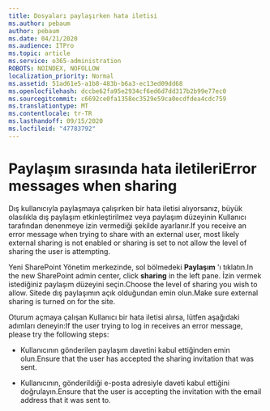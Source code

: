```yaml
---
title: Dosyaları paylaşırken hata iletisi
ms.author: pebaum
author: pebaum
ms.date: 04/21/2020
ms.audience: ITPro
ms.topic: article
ms.service: o365-administration
ROBOTS: NOINDEX, NOFOLLOW
localization_priority: Normal
ms.assetid: 51ad61e5-a1b8-483b-b6a3-ec13ed09dd68
ms.openlocfilehash: dccbe62fa95e2934cf6ed6d7dd317b2b99e77ec0
ms.sourcegitcommit: c6692ce0fa1358ec3529e59ca0ecdfdea4cdc759
ms.translationtype: MT
ms.contentlocale: tr-TR
ms.lasthandoff: 09/15/2020
ms.locfileid: "47783792"
---
```

# <a name="error-messages-when-sharing"></a><span data-ttu-id="1c08e-102">Paylaşım sırasında hata iletileri</span><span class="sxs-lookup"><span data-stu-id="1c08e-102">Error messages when sharing</span></span>

<span data-ttu-id="1c08e-103">Dış kullanıcıyla paylaşmaya çalışırken bir hata iletisi alıyorsanız, büyük olasılıkla dış paylaşım etkinleştirilmez veya paylaşım düzeyinin Kullanıcı tarafından denenmeye izin vermediği şekilde ayarlanır.</span><span class="sxs-lookup"><span data-stu-id="1c08e-103">If you receive an error message when trying to share with an external user, most likely external sharing is not enabled or sharing is set to not allow the level of sharing the user is attempting.</span></span>
  
<span data-ttu-id="1c08e-104">Yeni SharePoint Yönetim merkezinde, sol bölmedeki **Paylaşım** 'ı tıklatın.</span><span class="sxs-lookup"><span data-stu-id="1c08e-104">In the  new SharePoint admin center, click **sharing** in the left pane.</span></span> <span data-ttu-id="1c08e-105">İzin vermek istediğiniz paylaşım düzeyini seçin.</span><span class="sxs-lookup"><span data-stu-id="1c08e-105">Choose the level of sharing you wish to allow.</span></span> <span data-ttu-id="1c08e-106">Sitede dış paylaşımın açık olduğundan emin olun.</span><span class="sxs-lookup"><span data-stu-id="1c08e-106">Make sure external sharing is turned on for the site.</span></span> 
  
<span data-ttu-id="1c08e-107">Oturum açmaya çalışan Kullanıcı bir hata iletisi alırsa, lütfen aşağıdaki adımları deneyin:</span><span class="sxs-lookup"><span data-stu-id="1c08e-107">If the user trying to log in receives an error message, please try the following steps:</span></span>
  
- <span data-ttu-id="1c08e-108">Kullanıcının gönderilen paylaşım davetini kabul ettiğinden emin olun.</span><span class="sxs-lookup"><span data-stu-id="1c08e-108">Ensure that the user has accepted the sharing invitation that was sent.</span></span>
    
- <span data-ttu-id="1c08e-109">Kullanıcının, gönderildiği e-posta adresiyle daveti kabul ettiğini doğrulayın.</span><span class="sxs-lookup"><span data-stu-id="1c08e-109">Ensure that the user is accepting the invitation with the email address that it was sent to.</span></span>
    

